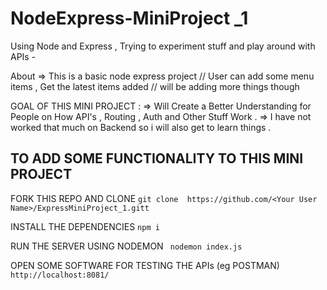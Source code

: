 # NodeExpress-MiniProject _1
Using Node and Express , Trying to experiment stuff and play around with APIs  -

About => This is a basic node express project 
// User can add some menu items , Get the latest items added 
// will be adding more things though 

GOAL OF THIS MINI PROJECT :
=> Will Create a Better Understanding for People on How API's , Routing , Auth and Other Stuff Work . 
=> I have not worked that much on Backend so i will also get to learn things .
 

## TO ADD SOME FUNCTIONALITY TO THIS MINI PROJECT 
FORK THIS REPO AND CLONE 
` git clone  https://github.com/<Your User Name>/ExpressMiniProject_1.gitt ` 

INSTALL THE DEPENDENCIES 
` npm i `

RUN THE SERVER USING NODEMON
` nodemon index.js` 

OPEN SOME SOFTWARE FOR TESTING THE APIs (eg POSTMAN)
`http://localhost:8081/` 

